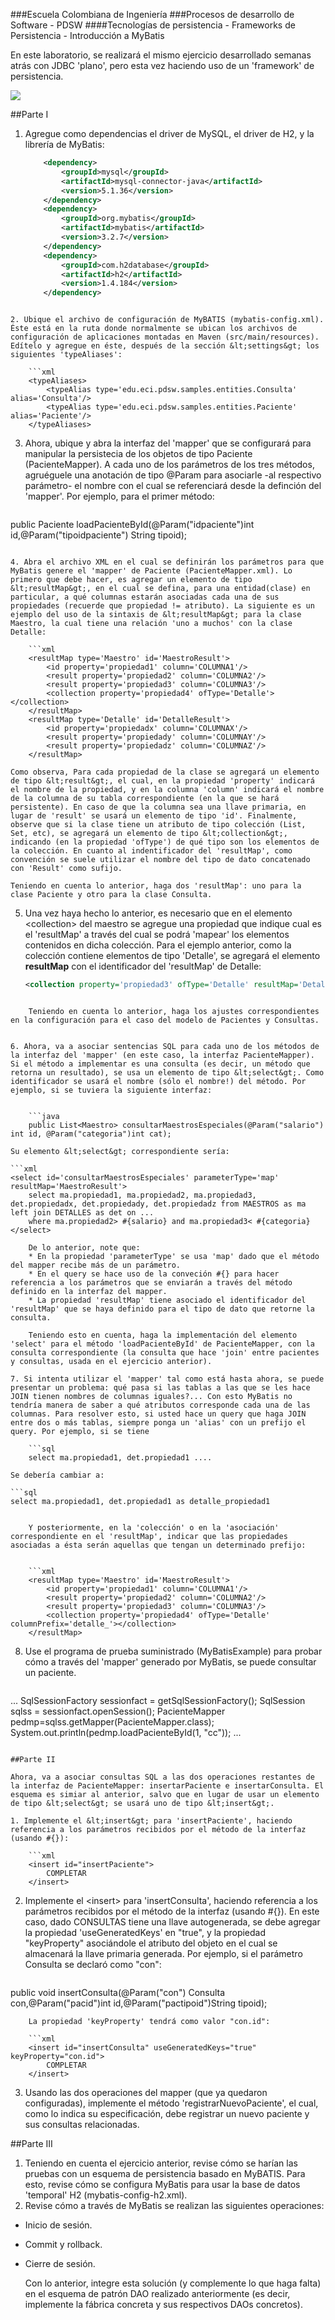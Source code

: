 ###Escuela Colombiana de Ingeniería
###Procesos de desarrollo de Software - PDSW
####Tecnologías de persistencia - Frameworks de Persistencia - Introducción a MyBatis


En este laboratorio, se realizará el mismo ejercicio desarrollado semanas atrás con JDBC 'plano', pero esta vez haciendo uso de un 'framework' de persistencia.

![](img/PACIENTES_CONSULTAS.png)

##Parte I

1. Agregue como dependencias el driver de MySQL, el driver de H2, y la librería de MyBatis:

	```xml
        <dependency>
            <groupId>mysql</groupId>
            <artifactId>mysql-connector-java</artifactId>
            <version>5.1.36</version>
        </dependency>
        <dependency>
            <groupId>org.mybatis</groupId>
            <artifactId>mybatis</artifactId>
            <version>3.2.7</version>
        </dependency>
        <dependency>
            <groupId>com.h2database</groupId>
            <artifactId>h2</artifactId>
            <version>1.4.184</version>
        </dependency>        
```

2. Ubique el archivo de configuración de MyBATIS (mybatis-config.xml). Éste está en la ruta donde normalmente se ubican los archivos de configuración de aplicaciones montadas en Maven (src/main/resources). Edítelo y agregue en éste, después de la sección &lt;settings&gt; los siguientes 'typeAliases':

	```xml
    <typeAliases>
        <typeAlias type='edu.eci.pdsw.samples.entities.Consulta' alias='Consulta'/>
        <typeAlias type='edu.eci.pdsw.samples.entities.Paciente' alias='Paciente'/>
    </typeAliases>
```

3. Ahora, ubique y abra la interfaz del 'mapper' que se configurará para manipular la persistecia de los objetos de tipo Paciente (PacienteMapper). A cada uno de los parámetros de los tres métodos, agruéguele una anotación de tipo @Param para asociarle -al respectivo parámetro- el nombre con el cual se referenciará desde la definción del 'mapper'. Por ejemplo, para el primer método:

	```java
public Paciente loadPacienteById(@Param("idpaciente")int id,@Param("tipoidpaciente") String tipoid);
```

4. Abra el archivo XML en el cual se definirán los parámetros para que MyBatis genere el 'mapper' de Paciente (PacienteMapper.xml). Lo primero que debe hacer, es agregar un elemento de tipo &lt;resultMap&gt;, en el cual se defina, para una entidad(clase) en particular, a qué columnas estarán asociadas cada una de sus propiedades (recuerde que propiedad != atributo). La siguiente es un ejemplo del uso de la sintaxis de &lt;resultMap&gt; para la clase Maestro, la cual tiene una relación 'uno a muchos' con la clase Detalle: 

	```xml
    <resultMap type='Maestro' id='MaestroResult'>
        <id property='propiedad1' column='COLUMNA1'/>
        <result property='propiedad2' column='COLUMNA2'/>
        <result property='propiedad3' column='COLUMNA3'/>        
        <collection property='propiedad4' ofType='Detalle'></collection>
    </resultMap>
    <resultMap type='Detalle' id='DetalleResult'>
        <id property='propiedadx' column='COLUMNAX'/>
        <result property='propiedady' column='COLUMNAY'/>
        <result property='propiedadz' column='COLUMNAZ'/>        
    </resultMap>
```

	Como observa, Para cada propiedad de la clase se agregará un elemento de tipo &lt;result&gt;, el cual, en la propiedad 'property' indicará el nombre de la propiedad, y en la columna 'column' indicará el nombre de la columna de su tabla correspondiente (en la que se hará persistente). En caso de que la columna sea una llave primaria, en lugar de 'result' se usará un elemento de tipo 'id'. Finalmente, observe que si la clase tiene un atributo de tipo colección (List, Set, etc), se agregará un elemento de tipo &lt;collection&gt;, indicando (en la propiedad 'ofType') de qué tipo son los elementos de la colección. En cuanto al indentificador del 'resultMap', como convención se suele utilizar el nombre del tipo de dato concatenado con 'Result' como sufijo.
	
	Teniendo en cuenta lo anterior, haga dos 'resultMap': uno para la clase Paciente y otro para la clase Consulta. 

5. Una vez haya hecho lo anterior, es necesario que en el elemento &lt;collection&gt; del maestro se agregue una propiedad que indique cual es el 'resultMap' a través del cual se podrá 'mapear' los elementos contenidos en dicha colección. Para el ejemplo anterior, como la colección contiene elementos de tipo 'Detalle', se agregará el elemento __resultMap__ con el identificador del 'resultMap' de Detalle:

	```xml
	<collection property='propiedad3' ofType='Detalle' resultMap='DetalleResult'></collection>
```

	Teniendo en cuenta lo anterior, haga los ajustes correspondientes en la configuración para el caso del modelo de Pacientes y Consultas.


6. Ahora, va a asociar sentencias SQL para cada uno de los métodos de la interfaz del 'mapper' (en este caso, la interfaz PacienteMapper). Si el método a implementar es una consulta (es decir, un método que retorna un resultado), se usa un elemento de tipo &lt;select&gt;. Como identificador se usará el nombre (sólo el nombre!) del método. Por ejemplo, si se tuviera la siguiente interfaz:


	```java
	public List<Maestro> consultarMaestrosEspeciales(@Param("salario") int id, @Param("categoria")int cat);
```

	Su elemento &lt;select&gt; correspondiente sería:

	```xml
    <select id='consultarMaestrosEspeciales' parameterType='map' resultMap='MaestroResult'>
        select ma.propiedad1, ma.propiedad2, ma.propiedad3, det.propiedadx, det.propiedady, det.propiedadz from MAESTROS as ma left join DETALLES as det on ...
        where ma.propiedad2> #{salario} and ma.propiedad3< #{categoria} 
    </select>
```
	De lo anterior, note que:
	* En la propiedad 'parameterType' se usa 'map' dado que el método del mapper recibe más de un parámetro.
	* En el query se hace uso de la conveción #{} para hacer referencia a los parámetros que se enviarán a través del método definido en la interfaz del mapper.
	* La propiedad 'resultMap' tiene asociado el identificador del 'resultMap' que se haya definido para el tipo de dato que retorne la consulta.

	Teniendo esto en cuenta, haga la implementación del elemento 'select' para el método 'loadPacienteById' de PacienteMapper, con la consulta correspondiente (la consulta que hace 'join' entre pacientes y consultas, usada en el ejercicio anterior).
	
7. Si intenta utilizar el 'mapper' tal como está hasta ahora, se puede presentar un problema: qué pasa si las tablas a las que se les hace JOIN tienen nombres de columnas iguales?... Con esto MyBatis no tendría manera de saber a qué atributos corresponde cada una de las columnas. Para resolver esto, si usted hace un query que haga JOIN entre dos o más tablas, siempre ponga un 'alias' con un prefijo el query. Por ejemplo, si se tiene

	```sql	
	select ma.propiedad1, det.propiedad1 ....
```	

	Se debería cambiar a:

	```sql		
	select ma.propiedad1, det.propiedad1 as detalle_propiedad1
```

	Y posteriormente, en la 'colección' o en la 'asociación' correspondiente en el 'resultMap', indicar que las propiedades asociadas a ésta serán aquellas que tengan un determinado prefijo:


	```xml
    <resultMap type='Maestro' id='MaestroResult'>
        <id property='propiedad1' column='COLUMNA1'/>
        <result property='propiedad2' column='COLUMNA2'/>
        <result property='propiedad3' column='COLUMNA3'/>        
        <collection property='propiedad4' ofType='Detalle' columnPrefix='detalle_'></collection>
    </resultMap>
```


8. Use el programa de prueba suministrado (MyBatisExample) para probar cómo a través del 'mapper' generado por MyBatis, se puede consultar un paciente. 

	```java	
...
SqlSessionFactory sessionfact = getSqlSessionFactory();
SqlSession sqlss = sessionfact.openSession();
PacienteMapper pedmp=sqlss.getMapper(PacienteMapper.class);
System.out.println(pedmp.loadPacienteById(1, "cc"));
...
```

##Parte II

Ahora, va a asociar consultas SQL a las dos operaciones restantes de la interfaz de PacienteMapper: insertarPaciente e insertarConsulta. El esquema es simiar al anterior, salvo que en lugar de usar un elemento de tipo &lt;select&gt; se usará uno de tipo &lt;insert&gt;. 

1. Implemente el &lt;insert&gt; para 'insertPaciente', haciendo referencia a los parámetros recibidos por el método de la interfaz (usando #{}):

	```xml
    <insert id="insertPaciente">
		COMPLETAR
    </insert>
```

2. Implemente el &lt;insert&gt; para 'insertConsulta', haciendo referencia a los parámetros recibidos por el método de la interfaz (usando #{}). En este caso, dado CONSULTAS tiene una llave autogenerada, se debe agregar la propiedad 'useGeneratedKeys' en "true", y la propiedad "keyProperty" asociándole el atributo del objeto en el cual se almacenará la llave primaria generada. Por ejemplo, si el parámetro Consulta se declaró como "con":   

	```java
public void insertConsulta(@Param("con") Consulta con,@Param("pacid")int id,@Param("pactipoid")String tipoid);
```
	La propiedad 'keyProperty' tendrá como valor "con.id":
	
	```xml
    <insert id="insertConsulta" useGeneratedKeys="true" keyProperty="con.id">
    	COMPLETAR
    </insert>
```
3. Usando las dos operaciones del mapper (que ya quedaron configuradas), implemente el método 'registrarNuevoPaciente', el cual, como lo indica su especificación, debe registrar un nuevo paciente y sus consultas relacionadas.


##Parte III

1. Teniendo en cuenta el ejercicio anterior, revise cómo se harían las pruebas con un esquema de persistencia basado en MyBATIS. Para esto, revise cómo se configura MyBatis para usar la base de datos 'temporal' H2 (mybatis-config-h2.xml).
2. Revise cómo a través de MyBatis se realizan las siguientes operaciones:

* Inicio de sesión.
* Commit y rollback.
* Cierre de sesión.

	Con lo anterior, integre esta solución (y complemente lo que haga falta) en el esquema de patrón DAO realizado anteriormente (es decir, implemente la fábrica concreta y sus respectivos DAOs concretos).
